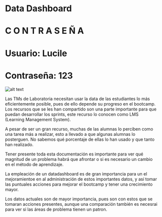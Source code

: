 # Data Dashboard

# C O N T R A S E Ñ A
# Usuario: Lucile
# Contraseña: 123

![alt text](https://emeraldng.github.io/Diana-Esmeralda-Nava/img/proyecto-2.png)



Las TMs de Laboratoria necesitan usar la data de las estudiantes lo más eficientemente posible, pues de ello depende
su progreso en el bootcamp. Los recursos que se les han compartido son una parte importante para que puedan desarrollar
los sprints, este recurso lo conocen como LMS (Learning Management System).

A pesar de ser un gran recurso, muchas de las alumnas lo perciben como una tarea más a realizar, esto a llevado a que
algunas alumnas lo posterguen. No sabemos qué porcentaje de ellas lo han usado y que tanto han realizado.

Tener presente toda esta documentación es importante para ver qué magnitud de un problema habrá que afrontar o si es necesario un cambio
en el método de aprendizaje.

La empleación de un datadashboard es de gran importancia para un el mejoramientoe en al administración de estos importantes datos, y así tomar las puntuales acciones para mejorar el bootcamp y tener una crecimiento mayor.

Los datos actuales son de mayor importancia, pues son con estos que se tomaran acciones presentes, aunque una comparación también es necesrai para ver si las áreas de problema tienen un patron.




